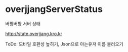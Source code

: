 # overjjangServerStatus
버짱버짱 서버 상태

http://state.overjjang.kro.kr

ToDo: 모바일 호환성 높히기, Json으로 아는유저 이름 불러오기
